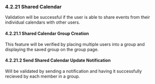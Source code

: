 ### 4.2.21 Shared Calendar

Validation will be successful if the user is able to share events from their individual calendars with other users.


#### 4.2.21.1 Shared Calendar Group Creation

This feature will be verified by placing multiple users into a group and displaying the saved group on the group page.


#### 4.2.21.2 Send Shared Calendar Update Notification

Will be validated by sending a notification and having it successfully recieved by each member in a group.


